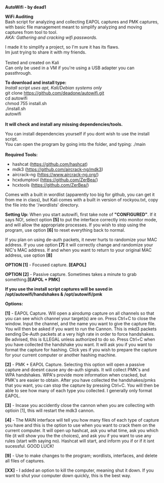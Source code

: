 <b>AutoWifi - by dead1</b>

<b>WiFi Auditing</b><br>
Bash script for analyzing and collecting EAPOL captures and PMK captures, with basic file management meant to simplify analyzing
and moving captures from tool to tool.<br>
<i>AKA: Gathering and cracking wifi passwords.</i>

I made it to simplify a project, so I'm sure it has its flaws.<br>
Im just trying to share it with my friends.<br><br>
Tested and created on Kali<br>
Can only be used in a VM if you're using a USB adapter you can passthrough.

<b>To download and install type:</b><br>
<i>Install script uses apt, Kali/Debian systems only</i> <br>
git clone https://github.com/deadone/autowifi.git<br>
cd autowifi<br>
chmod 755 install.sh<br>
./install.sh<br>
autowifi<br><br>
<b>It will check and install any missing dependencies/tools.<br></b>

You can install dependencies yourself if you dont wish to use the install script.<br>
You can open the program by going into the folder, and typing: ./main<br><br>
<b>Required Tools:</b> 
* hashcat (https://github.com/hashcat)
* mdk3 (https://github.com/aircrack-ng/mdk3)
* aircrack-ng (https://www.aircrack-ng.org/)
* hcxdumptool (https://github.com/ZerBea/)
* hcxtools (https://github.com/ZerBea/)

Comes with a built in wordlist (apparently too big for github, you
can get it from me in class), but Kali comes with a built in version of
rockyou.txt, copy the file into the '/wordlists' directory.

<b>Setting Up:</b>
When you start autowifi, first take note of <b>"CONFIGURED"</b>. If
it says NO!, select option <b>[5]</b> to put the interface correctly
into monitor mode, and will allow the appropriate processes. If
you wish to stop using the program, use option <b>[6]</b> to reset
everything back to normal. 

If you plan on using de-auth packets, it never hurts to randomize your 
MAC address. If you use option <b>[7]</b> it will correctly change and 
randomize your NIC's MAC address. If and when you want to return to 
your original MAC address, use option <b>[8]</b>

<b>OPTION [1]</b> - Focused capture. <b>[EAPOL]</b>

<b>OPTION [2]</b> - Passive capture. Sometimes takes a minute to grab something.<b>[EAPOL + PMK]</b>

<b>If you use the install script captures will be saved in /opt/autowifi/handshakes & /opt/autowifi/pmk</b>

<b>Options:</b>

<b>[1]</b> - EAPOL Capture. Will open a airodump capture on all channels
   so that you can see which channel your target(s) are on. Press 
   Ctrl+C to close the window. Input the channel, and the name you
   want to give the capture file. You will then be asked if you want 
   to run the Cannon. This is mkd3 packets sending De-Auth packets at
   a very high rate in order to force handshakes. Be advised, this is 
   ILLEGAL unless authorized to do so. Press Ctrl+C when you have collected
   the handshake you want. It will ask you if you want to format the capture
   for hashing. Click yes if you wish to prepare the capture for your current
   computer or another hashing machine.

 <b>[2]</b> - PMK + EAPOL Capture. Selecting this option will open a passive capture
   and doesnt cause any de-auth signals. It will collect PMK's and WPA handshakes.
   WPA's provide more information when cracked, but PMK's are easier to obtain. After
   you have collected the handshakes/pmks that you want, you can stop the capture
   by pressing Ctrl+C. You will then be able to see how many of each type you collected.
   I generally only format EAPOL.

 <b>[3]</b> - Incase you accidently close the cannon when you are collecting with optioin [1],
   this will restart the mdk3 cannon.

 <b>[4]</b> - The MAIN interface will tell you how many files of each type of capture you have
   and this is the option to use when you want to crack them on the current computer. It
   will open up hashcat, ask you what time, ask you which file (it will show you the
   the choices), and ask you if you want to use any rules (start with saying no).
   Hashcat will start, and inform you if or if it isnt sucessful. GOOD LUCK!
   
 <b>[9]</b> - Use to make changes to the program; wordlists, interfaces, and delete all 
   files of captures.

 <b>[XX]</b> - I added an option to kill the computer, meaning shut it down. If you
   want to shut your computer down quickly, this is the best way.
